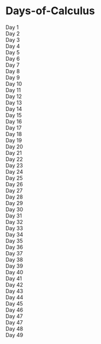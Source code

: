 # Days-of-Calculus

Day 1 <br>
Day 2 <br>
Day 3 <br>
Day 4 <br>
Day 5<br>
Day 6<br>
Day 7<br>
Day 8<br>
Day 9<br>
Day 10<br>
Day 11<br>
Day 12<br>
Day 13<br>
Day 14<br>
Day 15<br>
Day 16<br>
Day 17<br>
Day 18<br>
Day 19<br>
Day 20<br>
Day 21<br>
Day 22<br>
Day 23<br>
Day 24<br>
Day 25<br>
Day 26<br>
Day 27<br>
Day 28<br>
Day 29<br>
Day 30<br>
Day 31<br>
Day 32<br>
Day 33<br>
Day 34<br>
Day 35<br>
Day 36<br>
Day 37<br>
Day 38<br>
Day 39<br>
Day 40<br>
Day 41<br>
Day 42<br>
Day 43<br>
Day 44<br>
Day 45<br>
Day 46<br>
Day 47<br>
Day 47<br>
Day 48<br>
Day 49<br>
